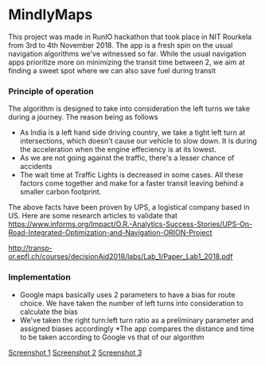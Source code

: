 # MindlyMaps
This project was made in RunIO hackathon that took place in NIT Rourkela from 3rd to 4th November 2018. The app is a fresh spin on the 
usual navigation algorithms we've witnessed so far. While the usual navigation apps prioritize more on minimizing the transit time between 
2, we aim at finding a sweet spot where we can also save fuel during transit

### Principle of operation
The algorithm is designed to take into consideration the left turns we take during a journey. The reason being as follows
* As India is a left hand side driving country, we take a tight left turn at intersections, which doesn't cause our vehicle to slow down.
It is during the acceleration when the engine effeciency is at its lowest.
* As we are not going against the traffic, there's a lesser chance of accidents
* The wait time at Traffic Lights is decreased in some cases.
All these factors come together and make for a faster transit leaving behind a smaller carbon footprint.

The above facts have been proven by UPS, a logistical company based in US. Here are some research articles to validate that
https://www.informs.org/Impact/O.R.-Analytics-Success-Stories/UPS-On-Road-Integrated-Optimization-and-Navigation-ORION-Project

http://transp-or.epfl.ch/courses/decisionAid2018/labs/Lab_1/Paper_Lab1_2018.pdf

### Implementation
* Google maps basically uses 2 parameters to have a bias for route choice. We have taken the number of left turns into consideration to 
calculate the bias
* We've taken the right turn:left turn ratio as a preliminary parameter and assigned biases accordingly
*The app compares the distance and time to be taken according to Google vs that of our algorithm

[Screenshot 1](https://user-images.githubusercontent.com/13520364/47959243-b7074c80-e004-11e8-816f-f070d8f31a5a.jpeg)
[Screenshot 2](https://user-images.githubusercontent.com/13520364/47959244-b79fe300-e004-11e8-98ab-6a60f60493aa.jpeg)
[Screenshot 3](https://user-images.githubusercontent.com/13520364/47959245-b79fe300-e004-11e8-85bb-0eba05c3ac56.jpeg)
